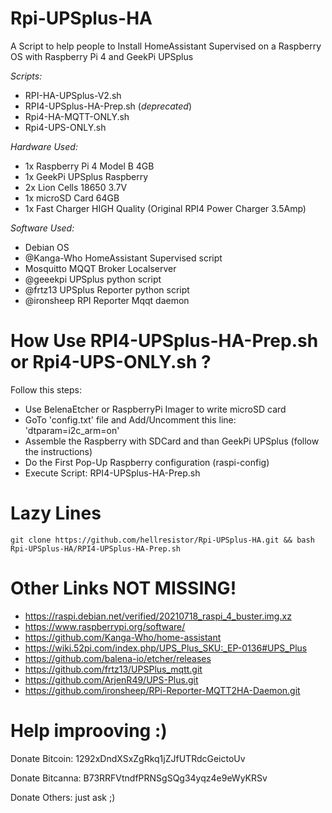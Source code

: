 # Rpi-UPSplus-HA
 A Script to help people to Install HomeAssistant Supervised on a Raspberry OS with Raspberry Pi 4 and GeekPi UPSplus

*Scripts:*
 - RPI-HA-UPSplus-V2.sh
 - RPI4-UPSplus-HA-Prep.sh (*deprecated*)
 - Rpi4-HA-MQTT-ONLY.sh
 - Rpi4-UPS-ONLY.sh

*Hardware Used:*
 - 1x Raspberry Pi 4 Model B 4GB
 - 1x GeekPi UPSplus Raspberry 
 - 2x Lion Cells 18650 3.7V
 - 1x microSD Card 64GB
 - 1x Fast Charger HIGH Quality (Original RPI4 Power Charger 3.5Amp)

*Software Used:*
 - Debian OS 
 - @Kanga-Who HomeAssistant Supervised script
 - Mosquitto MQQT Broker Localserver
 - @geeekpi UPSplus python script
 - @frtz13 UPSplus Reporter python script
 - @ironsheep RPI Reporter Mqqt daemon


# How Use RPI4-UPSplus-HA-Prep.sh or Rpi4-UPS-ONLY.sh ?
Follow this steps:
 - Use BelenaEtcher or RaspberryPi Imager to write microSD card
 - GoTo 'config.txt' file and Add/Uncomment this line: 'dtparam=i2c_arm=on'
 - Assemble the Raspberry with SDCard and than GeekPi UPSplus (follow the instructions)
 - Do the First Pop-Up Raspberry configuration (raspi-config)
 - Execute Script: RPI4-UPSplus-HA-Prep.sh

# Lazy Lines
    git clone https://github.com/hellresistor/Rpi-UPSplus-HA.git && bash Rpi-UPSplus-HA/RPI4-UPSplus-HA-Prep.sh


# Other Links NOT MISSING!
 - https://raspi.debian.net/verified/20210718_raspi_4_buster.img.xz
 - https://www.raspberrypi.org/software/
 - https://github.com/Kanga-Who/home-assistant
 - https://wiki.52pi.com/index.php/UPS_Plus_SKU:_EP-0136#UPS_Plus
 - https://github.com/balena-io/etcher/releases
 - https://github.com/frtz13/UPSPlus_mqtt.git
 - https://github.com/ArjenR49/UPS-Plus.git
 - https://github.com/ironsheep/RPi-Reporter-MQTT2HA-Daemon.git
 

# Help improoving :)
Donate Bitcoin: 1292xDndXSxZgRkq1jZJfUTRdcGeictoUv

Donate Bitcanna: B73RRFVtndfPRNSgSQg34yqz4e9eWyKRSv

Donate Others: just ask ;)
